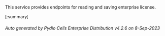 






This service provides endpoints for reading and saving enterprise license.

[:summary]

###### Auto generated by Pydio Cells Enterprise Distribution v4.2.6 on 8-Sep-2023
